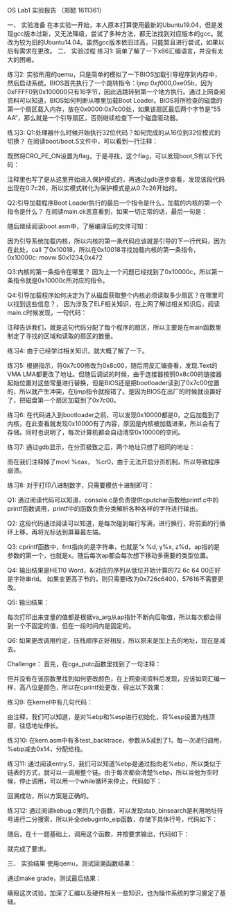 OS Lab1 实验报告
（郑懿 1611361）

一、	实验准备
在本实验一开始，本人原本打算使用最新的Ubuntu19.04，但是发现gcc版本过新，又无法降级，尝试了多种方法，都无法找到对应版本的gcc。就改为较为旧的Ubuntu14.04。虽然gcc版本依旧过高，只能暂且进行尝试，如果以后有需求在更改。
二、	实验过程
练习1:
简单了解了一下x86汇编语言，并没有太大的困难。

练习2:
实验所用的qemu，只是简单的模拟了一下BIOS加载引导程序到内存中，然后启动系统。BIOS首先执行了一个跳转指令：ljmp $0xf000,$0xe05b，因为0xFFFF0到0x100000只有16字节，因此选跳转到第一个地方执行。通过上网查阅资料可以知道，BIOS如何判断从哪里加载Boot Loader。BIOS将所检查的磁盘的第一个扇区载入内存，放在0x0000:0x7c00处，如果该扇区最后两个字节是”55 AA”，那么就是一个引导扇区，否则继续检查下一个磁盘驱动器。

练习3:
Q1:处理器什么时候开始执行32位代码？如何完成的从16位到32位模式的切换？
在阅读boot/boot.S文件中，可以看到一行注释：
 
既然将CRO_PE_ON设置为flag，于是寻找，这个flag，可以发现boot,S有以下代码：
 
注释里也写了是从这里开始进入保护模式的，再通过gdb逐步查看，发现该段代码出现在0:7c26，所以实模式转化为保护模式是从0:7c26开始的。

Q2:引导加载程序Boot Loader执行的最后一个指令是什么，加载的内核的第一个指令是什么？
在阅读main.ck恶意看到，如果一切正常的话，最后一句是：
 
随后继续阅读boot.asm中，了解编译后的文件可知：
 
因为引导系统加载内核，所以内核的第一条代码应该就是引导的下一行代码，因为在此处，call 了0x10018，所以在0x10018寻找加载内核的第一条指令，
0x10000c:		movw	$0x1234,0x472

Q3:内核的第一条指令在哪里？
因为上一个问题已经找到了0x10000c，所以第一条指令就是0x10000c所对应的指令。

Q4:引导加载程序如何决定为了从磁盘获取整个内核必须读取多少扇区？在哪里可以找到这些信息？，
因为涉及了ELF相关知识，在上网了解过相关知识后，阅读main.c时候发现，一句代码：
 
注释告诉我们，就是这句代码分配了每个程序的扇区，所以主要是在main函数里制定了寻找的区域和读取的扇区的数量。

练习4:
由于已经学过相关知识，就大概了解了一下。

练习5:
根据指示，将0x7c00修改为0x8c00，随后用反汇编查看，发现.Text的VMA LMA都更改了地址。但随后调试的时候，由于连接器按照0x8c00的链接器起始位置对这些常量进行替换，但是BIOS还是把bootloader读到了0x7c00位置的，所以就产生冲突，在ljmp指令就报错了。是因为BIOS在出厂的时候就设置好了，把磁盘第一个扇区加载到了0x7c00。

练习6:
在代码进入到bootloader之前，可以发现0x10000都是0，之后加载到了内核，在此查看就发现0x10000有了内容，原因是内核被加载进来，所以会有了存储。同时也说明了，每次计算机都会自动清空0x10000的空间。

练习7:
通过gdb显示，在分页极致之后，两个地址只想了相同的地址：
 
而在我们注释掉了movl %eax， %cr0，由于无法开启分页机制，所以导致程序崩溃。

练习8:
对于打印八进制数字，只需要模仿十进制即可：
 

Q1:
通过阅读代码可以知道，console.c是负责提供cputchar函数给printf.c中的printf函数调用，printf中的函数负责分类解析各种各样的字符进行输出。

Q2:
这段代码通过阅读可以知道，是每次碰到每行写满，进行换行，将前面的行循环上移，再将光标达到屏幕最左端。

Q3:
cprintf函数中，fmt指向的是字符串，也就是“x %d, y%x, z%d，ap指的是参数的第一个，也就是x。随后每次ap都会每次想下移动多需要的类型位置。

Q4:
输出结果是HE110 Word，&i对应的序列从低位开始计算的72 6c 64 00正好是字符串rld。
如果变更高子节的，则只需要i改为0x726c6400，57616不需要更改。

Q5:
输出结果：
 
每次打印出来变量的值都是根据va_arg从ap指针不断向后取值，所以每次都会得到一个不固定的值，但在一段时间内是固定的。

Q6:
如果更改调用约定，压栈顺序正好相反，所以原来是加上去的地址，现在是减去。

Challenge：
首先，在cga_putc函数里找到了一句注释：
 
但并没有在该函数里找到如何更改颜色，在上网查阅资料后发现，应该如同汇编一样，高八位是颜色，所以在cprintf处更改，得出以下效果：
 

练习9:
在kernel中有几句代码：
 
由注释，我们可以知道，是对%ebp和%esp进行初始化，将%esp设置为栈顶部，往低地址伸长。

练习10:
在kern.asm中有多test_backtrace，参数从5减到了1，每一次递归调用，%ebp减去0x14，分配给栈。 

练习11:
通过阅读entry.S，我们可以知道%ebp是通过指向老%ebp，所以类似于链表的方式，就可以一调用整个链。由于每次都会清楚%ebp，所以当他为空时候，停止调用，可以用一个while循环来停止，代码如下：
 
回溯成功，所以方案是正确的。

练习12:
通过阅读kebug.c里的几个函数，可以发现stab_binsearch是利用地址符号进行二分搜索，所以补全debuginfo_eip函数，存储下具体行号，代码如下：
 
随后，在十一题基础上，调用这个函数，并按要求输出，代码如下：
 
就完成了要求。



三、	实验结果
使用qemu，测试回溯函数结果：
 
通过make grade，测试最后结果：
 
痛殴这次试验，加深了汇编以及硬件相关一些知识，也为操作系统的学习奠定了基础。

